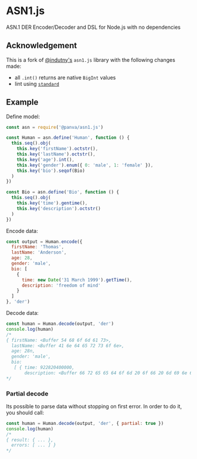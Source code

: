 # ASN1.js

ASN.1 DER Encoder/Decoder and DSL for Node.js with no dependencies

## Acknowledgement

This is a fork of [@indutny's](https://github.com/indutny) `asn1.js` library with the following
changes made:

- all `.int()` returns are native `BigInt` values
- lint using [`standard`](https://github.com/standard/standard)

## Example

Define model:

```js
const asn = require('@panva/asn1.js')

const Human = asn.define('Human', function () {
  this.seq().obj(
    this.key('firstName').octstr(),
    this.key('lastName').octstr(),
    this.key('age').int(),
    this.key('gender').enum({ 0: 'male', 1: 'female' }),
    this.key('bio').seqof(Bio)
  )
})

const Bio = asn.define('Bio', function () {
  this.seq().obj(
    this.key('time').gentime(),
    this.key('description').octstr()
  )
})
```

Encode data:

```js
const output = Human.encode({
  firstName: 'Thomas',
  lastName: 'Anderson',
  age: 28,
  gender: 'male',
  bio: [
    {
      time: new Date('31 March 1999').getTime(),
      description: 'freedom of mind'
    }
  ]
}, 'der')
```

Decode data:

```js
const human = Human.decode(output, 'der')
console.log(human)
/*
{ firstName: <Buffer 54 68 6f 6d 61 73>,
  lastName: <Buffer 41 6e 64 65 72 73 6f 6e>,
  age: 28n,
  gender: 'male',
  bio:
   [ { time: 922820400000,
       description: <Buffer 66 72 65 65 64 6f 6d 20 6f 66 20 6d 69 6e 64> } ] }
*/
```

### Partial decode

Its possible to parse data without stopping on first error. In order to do it,
you should call:

```js
const human = Human.decode(output, 'der', { partial: true })
console.log(human)
/*
{ result: { ... },
  errors: [ ... ] }
*/
```
